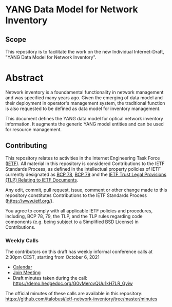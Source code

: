 # YANG Data Model for Network Inventory

## Scope

This repository is to facilitate the work on the new Individual Internet-Draft, "YANG Data Model for Network Inventory".

# Abstract

   Network inventory is a foundamental functionality in network management
   and was specified many years ago. Given the emerging of data model and 
   their deployment in operator's management system, the traditional function
   is also requested to be defined as data model for inventory management. 

   This document defines the YANG data model for optical network inventory
   information. It augments the generic YANG model entities and can be used
   for resource management. 

## Contributing

This repository relates to activities in the Internet Engineering Task Force
([IETF](https://www.ietf.org/)). All material in this repository is considered
Contributions to the IETF Standards Process, as defined in the intellectual
property policies of IETF currently designated as
[BCP 78](https://www.rfc-editor.org/info/bcp78),
[BCP 79](https://www.rfc-editor.org/info/bcp79) and the
[IETF Trust Legal Provisions (TLP) Relating to IETF Documents](http://trustee.ietf.org/trust-legal-provisions.html).

Any edit, commit, pull request, issue, comment or other change made to this
repository constitutes Contributions to the IETF Standards Process
(https://www.ietf.org/).

You agree to comply with all applicable IETF policies and procedures, including,
BCP 78, 79, the TLP, and the TLP rules regarding code components (e.g. being
subject to a Simplified BSD License) in Contributions.

### Weekly Calls

The contributors on this draft has weekly informal conference calls at 2:30pm CEST, starting from October 6, 2021
- [Calendar](https://github.com/FabioPeruzzini/actn-poi/blob/master/minutes/Slot1_Webex_Meeting.ics)
- [Join Meeting](https://ietf.webex.com/ietf/j.php?MTID=m1f27ff49f21119bc2cc522005af7cb2e)
- Draft minutes taken during the call: https://demo.hedgedoc.org/G0vMerovQUu1kH7LR_Gyiw

The official minutes of these calls are available in this repository: https://github.com/italobusi/ietf-network-inventory/tree/master/minutes
